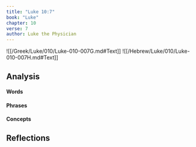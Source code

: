```yaml
---
title: "Luke 10:7"
book: "Luke"
chapter: 10
verse: 7
author: Luke the Physician
---
```

![[/Greek/Luke/010/Luke-010-007G.md#Text]]
![[/Hebrew/Luke/010/Luke-010-007H.md#Text]]

## Analysis

#### Words

#### Phrases

#### Concepts

## Reflections
